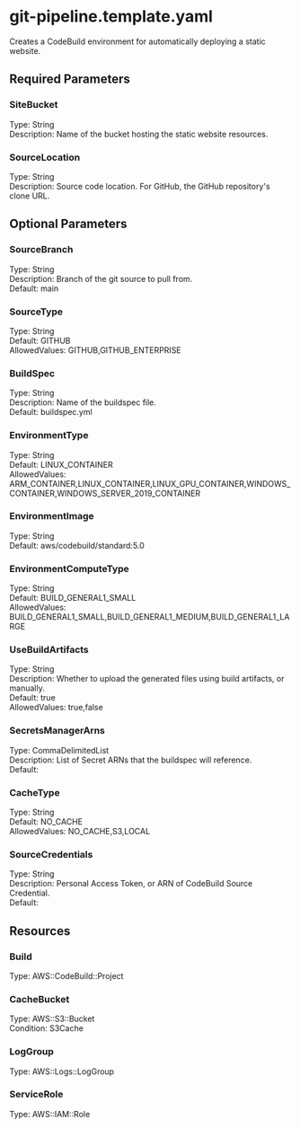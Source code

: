 # git-pipeline.template.yaml

Creates a CodeBuild environment for automatically deploying a static website.

## Required Parameters

### SiteBucket

Type: String  
Description: Name of the bucket hosting the static website resources.

### SourceLocation

Type: String  
Description: Source code location. For GitHub, the GitHub repository's clone URL.

## Optional Parameters

### SourceBranch

Type: String  
Description: Branch of the git source to pull from.  
Default: main

### SourceType

Type: String  
Default: GITHUB  
AllowedValues: GITHUB,GITHUB_ENTERPRISE

### BuildSpec

Type: String  
Description: Name of the buildspec file.  
Default: buildspec.yml

### EnvironmentType

Type: String  
Default: LINUX_CONTAINER  
AllowedValues: ARM_CONTAINER,LINUX_CONTAINER,LINUX_GPU_CONTAINER,WINDOWS_CONTAINER,WINDOWS_SERVER_2019_CONTAINER

### EnvironmentImage

Type: String  
Default: aws/codebuild/standard:5.0

### EnvironmentComputeType

Type: String  
Default: BUILD_GENERAL1_SMALL  
AllowedValues: BUILD_GENERAL1_SMALL,BUILD_GENERAL1_MEDIUM,BUILD_GENERAL1_LARGE

### UseBuildArtifacts

Type: String  
Description: Whether to upload the generated files using build artifacts, or manually.  
Default: true  
AllowedValues: true,false

### SecretsManagerArns

Type: CommaDelimitedList  
Description: List of Secret ARNs that the buildspec will reference.  
Default: 

### CacheType

Type: String  
Default: NO_CACHE  
AllowedValues: NO_CACHE,S3,LOCAL

### SourceCredentials

Type: String  
Description: Personal Access Token, or ARN of CodeBuild Source Credential.  
Default: 

## Resources

### Build

Type: AWS::CodeBuild::Project

### CacheBucket

Type: AWS::S3::Bucket  
Condition: S3Cache

### LogGroup

Type: AWS::Logs::LogGroup

### ServiceRole

Type: AWS::IAM::Role